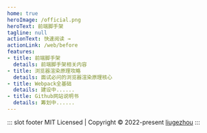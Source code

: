 ```yaml
---
home: true
heroImage: /official.png
heroText: 前端脚手架
tagline: null
actionText: 快速阅读 →
actionLink: /web/before
features:
- title: 前端脚手架
  details: 前端脚手架相关内容
- title: 浏览器渲染原理攻略
  details: 面试必问的浏览器渲染原理核心
- title: Webpack全基础
  details: 建设中......
- title: Github网站说明书
  details: 筹划中......
---
```


::: slot footer
MIT Licensed | Copyright © 2022-present [liugezhou](https://github.com/liugezhou)
:::
